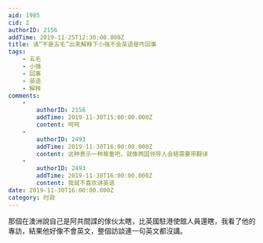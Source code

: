 ```yaml
---
aid: 1985
cid: 2
authorID: 2156
addTime: 2019-11-25T12:30:00.000Z
title: 请“不是五毛”出来解释下小强不会英语是咋回事
tags:
    - 五毛
    - 小强
    - 回事
    - 英语
    - 解释
comments:
    -
        authorID: 2156
        addTime: 2019-11-30T15:00:00.000Z
        content: 呵呵
    -
        authorID: 2493
        addTime: 2019-11-30T16:00:00.000Z
        content: 这种表示一种尊重吧，就像两国领导人会晤需要带翻译
    -
        authorID: 2493
        addTime: 2019-11-30T16:00:00.000Z
        content: 我就不喜欢讲英语
date: 2019-11-30T16:00:00.000Z
category: 时政
---
```


那個在澳洲說自己是阿共間諜的傢伙太瞎，比英國駐港使館人員還瞎，我看了他的專訪，結果他好像不會英文，整個訪談連一句英文都沒講。
